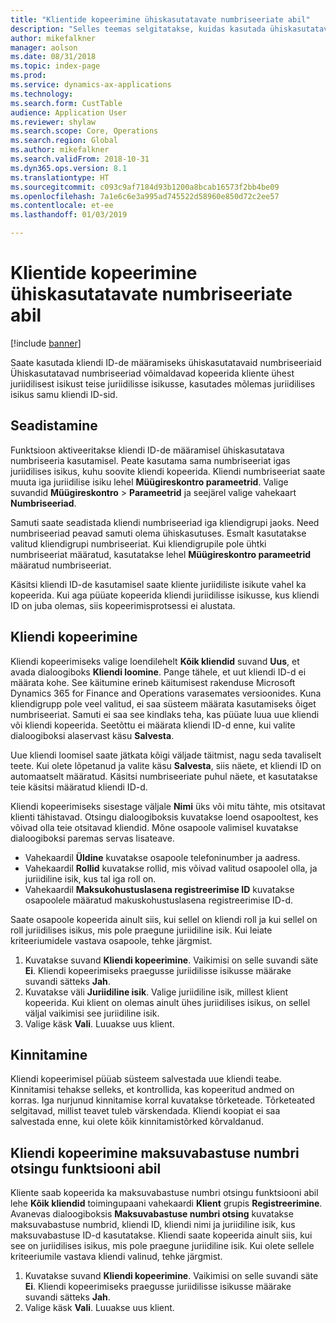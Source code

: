 ```yaml
---
title: "Klientide kopeerimine ühiskasutatavate numbriseeriate abil"
description: "Selles teemas selgitatakse, kuidas kasutada ühiskasutatavaid numbriseeriaid kliendi kopeerimiseks teise juriidilisse isikusse, säilitades sama kliendi ID."
author: mikefalkner
manager: aolson
ms.date: 08/31/2018
ms.topic: index-page
ms.prod: 
ms.service: dynamics-ax-applications
ms.technology: 
ms.search.form: CustTable
audience: Application User
ms.reviewer: shylaw
ms.search.scope: Core, Operations
ms.search.region: Global
ms.author: mikefalkner
ms.search.validFrom: 2018-10-31
ms.dyn365.ops.version: 8.1
ms.translationtype: HT
ms.sourcegitcommit: c093c9af7184d93b1200a8bcab16573f2bb4be09
ms.openlocfilehash: 7a1e6c6e3a995ad745522d58960e850d72c2ee57
ms.contentlocale: et-ee
ms.lasthandoff: 01/03/2019

---
```


# <a name="copy-customers-by-using-shared-number-sequences"></a>Klientide kopeerimine ühiskasutatavate numbriseeriate abil

[!include [banner](../includes/banner.md)]

Saate kasutada kliendi ID-de määramiseks ühiskasutatavaid numbriseeriaid Ühiskasutatavad numbriseeriad võimaldavad kopeerida kliente ühest juriidilisest isikust teise juriidilisse isikusse, kasutades mõlemas juriidilises isikus samu kliendi ID-sid.

## <a name="setup"></a>Seadistamine

Funktsioon aktiveeritakse kliendi ID-de määramisel ühiskasutatava numbriseeria kasutamisel. Peate kasutama sama numbriseeriat igas juriidilises isikus, kuhu soovite kliendi kopeerida. Kliendi numbriseeriat saate muuta iga juriidilise isiku lehel **Müügireskontro parameetrid**. Valige suvandid **Müügireskontro** \> **Parameetrid** ja seejärel valige vahekaart **Numbriseeriad**.

Samuti saate seadistada kliendi numbriseeriad iga kliendigrupi jaoks. Need numbriseeriad peavad samuti olema ühiskasutuses. Esmalt kasutatakse valitud kliendigrupi numbriseeriat. Kui kliendigrupile pole ühtki numbriseeriat määratud, kasutatakse lehel **Müügireskontro parameetrid** määratud numbriseeriat.

Käsitsi kliendi ID-de kasutamisel saate kliente juriidiliste isikute vahel ka kopeerida. Kui aga püüate kopeerida kliendi juriidilisse isikusse, kus kliendi ID on juba olemas, siis kopeerimisprotsessi ei alustata.

## <a name="copy-a-customer"></a>Kliendi kopeerimine

Kliendi kopeerimiseks valige loendilehelt **Kõik kliendid** suvand **Uus**, et avada dialoogiboks **Kliendi loomine**. Pange tähele, et uut kliendi ID-d ei määrata kohe. See käitumine erineb käitumisest rakenduse Microsoft Dynamics 365 for Finance and Operations varasemates versioonides. Kuna kliendigrupp pole veel valitud, ei saa süsteem määrata kasutamiseks õiget numbriseeriat. Samuti ei saa see kindlaks teha, kas püüate luua uue kliendi või kliendi kopeerida. Seetõttu ei määrata kliendi ID-d enne, kui valite dialoogiboksi alaservast käsu **Salvesta**.

Uue kliendi loomisel saate jätkata kõigi väljade täitmist, nagu seda tavaliselt teete. Kui olete lõpetanud ja valite käsu **Salvesta**, siis näete, et kliendi ID on automaatselt määratud. Käsitsi numbriseeriate puhul näete, et kasutatakse teie käsitsi määratud kliendi ID-d.

Kliendi kopeerimiseks sisestage väljale **Nimi** üks või mitu tähte, mis otsitavat klienti tähistavad. Otsingu dialoogiboksis kuvatakse loend osapooltest, kes võivad olla teie otsitavad kliendid. Mõne osapoole valimisel kuvatakse dialoogiboksi paremas servas lisateave.

- Vahekaardil **Üldine** kuvatakse osapoole telefoninumber ja aadress.
- Vahekaardil **Rollid** kuvatakse rollid, mis võivad valitud osapoolel olla, ja juriidiline isik, kus tal iga roll on.
- Vahekaardil **Maksukohustuslasena registreerimise ID** kuvatakse osapoolele määratud makuskohustuslasena registreerimise ID-d.

Saate osapoole kopeerida ainult siis, kui sellel on kliendi roll ja kui sellel on roll juriidilises isikus, mis pole praegune juriidiline isik. Kui leiate kriteeriumidele vastava osapoole, tehke järgmist.

1. Kuvatakse suvand **Kliendi kopeerimine**. Vaikimisi on selle suvandi säte **Ei**. Kliendi kopeerimiseks praegusse juriidilisse isikusse määrake suvandi sätteks **Jah**. 
2. Kuvatakse väli **Juriidiline isik**. Valige juriidiline isik, millest klient kopeerida. Kui klient on olemas ainult ühes juriidilises isikus, on sellel väljal vaikimisi see juriidiline isik.
3. Valige käsk **Vali**. Luuakse uus klient.

## <a name="validation"></a>Kinnitamine

Kliendi kopeerimisel püüab süsteem salvestada uue kliendi teabe. Kinnitamisi tehakse selleks, et kontrollida, kas kopeeritud andmed on korras. Iga nurjunud kinnitamise korral kuvatakse tõrketeade. Tõrketeated selgitavad, millist teavet tuleb värskendada. Kliendi koopiat ei saa salvestada enne, kui olete kõik kinnitamistõrked kõrvaldanud.

## <a name="copy-a-customer-by-using-tax-exempt-number-search-feature"></a>Kliendi kopeerimine maksuvabastuse numbri otsingu funktsiooni abil

Kliente saab kopeerida ka maksuvabastuse numbri otsingu funktsiooni abil lehe **Kõik kliendid** toimingupaani vahekaardi **Klient** grupis **Registreerimine**. Avanevas dialoogiboksis **Maksuvabastuse numbri otsing** kuvatakse maksuvabastuse numbrid, kliendi ID, kliendi nimi ja juriidiline isik, kus maksuvabastuse ID-d kasutatakse. Kliendi saate kopeerida ainult siis, kui see on juriidilises isikus, mis pole praegune juriidiline isik. Kui olete sellele kriteeriumile vastava kliendi valinud, tehke järgmist.

1. Kuvatakse suvand **Kliendi kopeerimine**. Vaikimisi on selle suvandi säte **Ei**. Kliendi kopeerimiseks praegusse juriidilisse isikusse määrake suvandi sätteks **Jah**. 
2. Valige käsk **Vali**. Luuakse uus klient.

